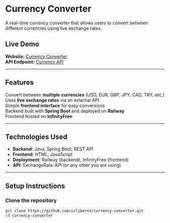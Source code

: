 # Currency Converter 

A real-time currency converter that allows users to convert between different currencies using live exchange rates.

## Live Demo
**Website:** [Currency Converter](http://trader.great-site.net/?i=1)  
**API Endpoint:** [Currency API](https://currency-converter-production-239c.up.railway.app/api/convert?amount=100&from=USD&to=EUR)

---

## Features
  Convert between **multiple currencies** (USD, EUR, GBP, JPY, CAD, TRY, etc.)  
  Uses **live exchange rates** via an external API  
  Simple **frontend interface** for easy conversions  
  Backend built with **Spring Boot** and deployed on **Railway**  
  Frontend hosted on **InfinityFree**  

---

## Technologies Used
- **Backend:** Java, Spring Boot, REST API
- **Frontend:** HTML, JavaScript
- **Deployment:** Railway (backend), InfinityFree (frontend)
- **API:** ExchangeRate-API (or any other you are using)


---

## Setup Instructions
### **Clone the repository**
```sh
git clone https://github.com/icliberen/currency-converter.git
cd currency-converter
